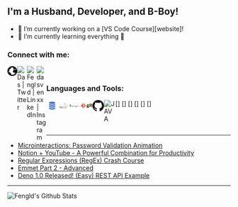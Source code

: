 ## I'm a Husband, Developer, and B-Boy!
- 🔭 I’m currently working on a [VS Code Course][website]!
- 🌱 I’m currently learning everything 🤣

### Connect with me:

[<img align="left" alt="ABUGADAY" width="22px" src="https://raw.githubusercontent.com/iconic/open-iconic/master/svg/globe.svg" />][blog]
[<img align="left" alt="Das | Twitter" width="22px" src="https://cdn.jsdelivr.net/npm/simple-icons@v3/icons/twitter.svg" />][twitter]
[<img align="left" alt="Fengld | LinkedIn" width="22px" src="https://cdn.jsdelivr.net/npm/simple-icons@v3/icons/linkedin.svg" />][linkedin]
[<img align="left" alt="dasvenxx | Instagram" width="22px" src="https://cdn.jsdelivr.net/npm/simple-icons@v3/icons/instagram.svg" />][instagram]

<br />

### Languages and Tools:

[<img align="left" alt="SQL" width="26px" src="https://raw.githubusercontent.com/github/explore/80688e429a7d4ef2fca1e82350fe8e3517d3494d/topics/sql/sql.png" />]
[<img align="left" alt="MySQL" width="26px" src="https://raw.githubusercontent.com/github/explore/80688e429a7d4ef2fca1e82350fe8e3517d3494d/topics/mysql/mysql.png" />]
[<img align="left" alt="MongoDB" width="26px" src="https://raw.githubusercontent.com/github/explore/80688e429a7d4ef2fca1e82350fe8e3517d3494d/topics/mongodb/mongodb.png" />]
[<img align="left" alt="Git" width="26px" src="https://raw.githubusercontent.com/github/explore/80688e429a7d4ef2fca1e82350fe8e3517d3494d/topics/git/git.png" />]
[<img align="left" alt="GitHub" width="26px" src="https://raw.githubusercontent.com/github/explore/78df643247d429f6cc873026c0622819ad797942/topics/github/github.png" />]
[<img align="left" alt="JAVA" width="26px" src="https://camo.githubusercontent.com/0914b556cd7a44f50b60d5bb2cab15fa0a67e47e/68747470733a2f2f63646e2e6a7364656c6976722e6e65742f6e706d2f4070726f6772616d6d696e672d6c616e6775616765732d6c6f676f732f6a61766140302e302e302f6a6176615f323536783235362e706e67" />]

<br />
<br />

---

<!--### 📕 Latest Blog Posts
<!-- BLOG-POST-LIST:START -->
- [Microinteractions: Password Validation Animation](https://dev.to/codestackr/microinteractions-password-validation-animation-5629)
- [Notion + YouTube - A Powerful Combination for Productivity](https://dev.to/codestackr/notion-youtube-a-powerful-combination-for-productivity-1def)
- [Regular Expressions (RegEx) Crash Course](https://dev.to/codestackr/regular-expressions-regex-crash-course-248n)
- [Emmet Part 2 - Advanced](https://dev.to/codestackr/emmet-part-2-advanced-4c65)
- [Deno 1.0 Released! (Easy) REST API Example](https://dev.to/codestackr/deno-1-0-released-easy-rest-api-example-2fbl)
<!-- BLOG-POST-LIST:END -->
---

<img align="left" alt="Fengld's Github Stats" src="https://github-readme-stats.vercel.app/api?username=abugaday&show_icons=true&hide_border=true" />

[blog]: https://abugaday.github.io/
[twitter]: https://twitter.com/named_Das
[instagram]: https://www.instagram.com/dasvenxx
[linkedin]: https://linkedin.com/in/codeSTACKr

